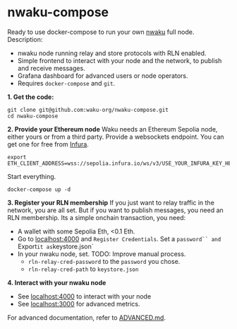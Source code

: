 # nwaku-compose

Ready to use docker-compose to run your own [nwaku](https://github.com/waku-org/nwaku) full node. Description:
* nwaku node running relay and store protocols with RLN enabled.
* Simple frontend to interact with your node and the network, to publish and receive messages.
* Grafana dashboard for advanced users or node operators.
* Requires `docker-compose` and `git`.

**1. Get the code:**
```console
git clone git@github.com:waku-org/nwaku-compose.git
cd nwaku-compose
```

**2. Provide your Ethereum node**
Waku needs an Ethereum Sepolia node, either yours or from a third party. Provide a websockets endpoint. You can get one for free from [Infura](https://www.infura.io/).
```
export ETH_CLIENT_ADDRESS=wss://sepolia.infura.io/ws/v3/USE_YOUR_INFURA_KEY_HERE
```

Start everything.
```console
docker-compose up -d
```

**3. Register your RLN membership**
If you just want to relay traffic in the network, you are all set. But if you want to publish messages, you need an RLN membership. Its a simple onchain transaction, you need:
* A wallet with some Sepolia Eth, <0.1 Eth.
* Go to [localhost:4000](http://localhost:4000) and `Register Credentials`. Set a `password`` and `Export` it as `keystore.json`
* In your nwaku node, set. TODO: Improve manual process.
  * `rln-relay-cred-password` to the `password` you chose.
  * `rln-relay-cred-path` to `keystore.json`

**4. Interact with your nwaku node**
* See [localhost:4000](http://localhost:4000) to interact with your node
* See [localhost:3000](http://localhost:3000) for advanced metrics.

For advanced documentation, refer to [ADVANCED.md](https://github.com/waku-org/nwaku-compose/blob/master/ADVANCED.md).